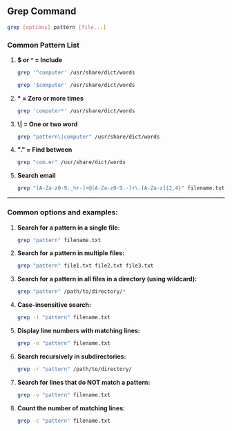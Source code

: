 ## Grep Command

```bash
grep [options] pattern [file...]
```

### Common Pattern List
1. **\$ or \^ = Include** 
	```bash
	grep '^computer' /usr/share/dict/words
	
	grep '$computer' /usr/share/dict/words
	```

2. **\* = Zero or more times**
	```bash 
	grep 'computer*' /usr/share/dict/words 
	```

3. **\\\| = One or two word** 
	```bash
   grep "pattern\|computer" /usr/share/dict/words
	```

4. **"\." = Find between** 
	```bash 
	grep "com.er" /usr/share/dict/words
	```
	
5. **Search email** 
	```bash 
	grep "[A-Za-z0-9._%+-]+@[A-Za-z0-9.-]+\.[A-Za-z]{2,4}" filename.txt

	```
	
* * *
### Common options and examples:

1. **Search for a pattern in a single file:**
   ```bash
   grep "pattern" filename.txt
   ```

2. **Search for a pattern in multiple files:**
   ```bash
   grep "pattern" file1.txt file2.txt file3.txt
   ```

3. **Search for a pattern in all files in a directory (using wildcard):**
   ```bash
   grep "pattern" /path/to/directory/*
   ```

4. **Case-insensitive search:**
   ```bash
   grep -i "pattern" filename.txt
   ```

5. **Display line numbers with matching lines:**
   ```bash
   grep -n "pattern" filename.txt
   ```

6. **Search recursively in subdirectories:**
   ```bash
   grep -r "pattern" /path/to/directory/
   ```

7. **Search for lines that do NOT match a pattern:**
   ```bash
   grep -v "pattern" filename.txt
   ```

8. **Count the number of matching lines:**
   ```bash
   grep -c "pattern" filename.txt
   ```

